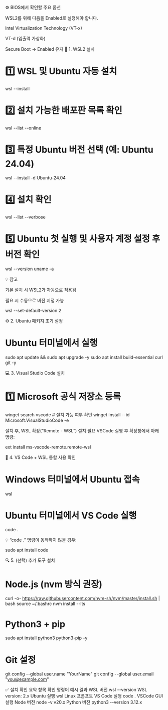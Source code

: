 ⚙️ BIOS에서 확인할 주요 옵션

WSL2를 위해 다음을 Enabled로 설정해야 합니다.

Intel Virtualization Technology (VT-x)

VT-d (입출력 가상화)



Secure Boot → Enabled 유지
🧩 1. WSL2 설치
# 1️⃣ WSL 및 Ubuntu 자동 설치
wsl --install

# 2️⃣ 설치 가능한 배포판 목록 확인
wsl --list --online

# 3️⃣ 특정 Ubuntu 버전 선택 (예: Ubuntu 24.04)
wsl --install -d Ubuntu-24.04

# 4️⃣ 설치 확인
wsl --list --verbose

# 5️⃣ Ubuntu 첫 실행 및 사용자 계정 설정 후 버전 확인
wsl --version
uname -a


💡 참고

기본 설치 시 WSL2가 자동으로 적용됨

필요 시 수동으로 버전 지정 가능

wsl --set-default-version 2

⚙️ 2. Ubuntu 패키지 초기 설정
# Ubuntu 터미널에서 실행
sudo apt update && sudo apt upgrade -y
sudo apt install build-essential curl git -y

💻 3. Visual Studio Code 설치
# 1️⃣ Microsoft 공식 저장소 등록
winget search vscode        # 설치 가능 여부 확인
winget install --id Microsoft.VisualStudioCode -e


설치 후, WSL 확장(“Remote - WSL”) 설치 필요
VSCode 실행 후 확장창에서 아래 명령:

ext install ms-vscode-remote.remote-wsl

🧰 4. VS Code + WSL 통합 사용 확인
# Windows 터미널에서 Ubuntu 접속
wsl

# Ubuntu 터미널에서 VS Code 실행
code .


💡 “code .” 명령이 동작하지 않을 경우:

sudo apt install code

🔍 5. (선택) 추가 도구 설치
# Node.js (nvm 방식 권장)
curl -o- https://raw.githubusercontent.com/nvm-sh/nvm/master/install.sh | bash
source ~/.bashrc
nvm install --lts

# Python3 + pip
sudo apt install python3 python3-pip -y

# Git 설정
git config --global user.name "YourName"
git config --global user.email "you@example.com"

✅ 설치 확인 요약
항목	확인 명령어	예시 결과
WSL 버전	wsl --version	WSL version: 2.x
Ubuntu 실행	wsl	Linux 프롬프트
VS Code 실행	code .	VSCode GUI 실행
Node 버전	node -v	v20.x
Python 버전	python3 --version	3.12.x
